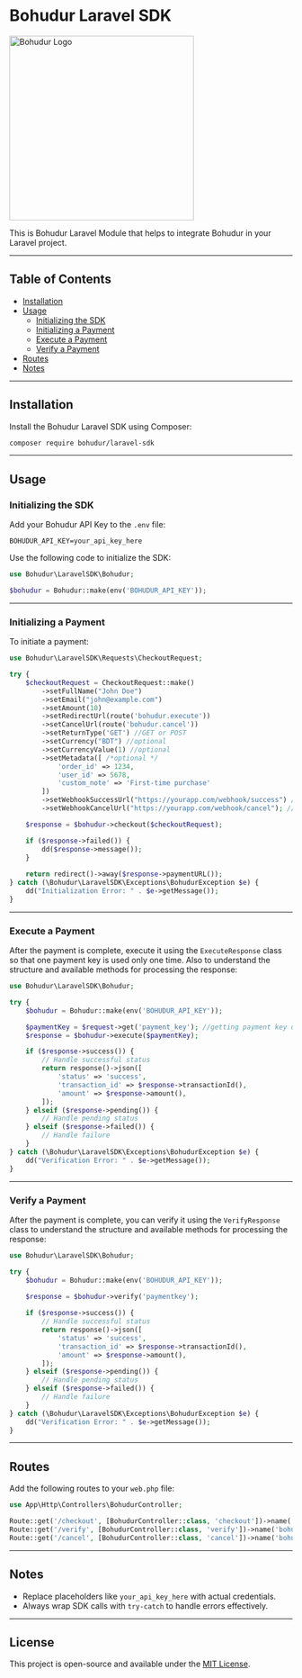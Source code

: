 # Bohudur Laravel SDK

<img src="https://bohudur.one/bohudurlogo.png" alt="Bohudur Logo" width="328"/>

This is Bohudur Laravel Module that helps to integrate Bohudur in your Laravel project.

---

## Table of Contents

- [Installation](#installation)
- [Usage](#usage)
  - [Initializing the SDK](#initializing-the-sdk)
  - [Initializing a Payment](#initializing-a-payment)
  - [Execute a Payment](#verify-a-payment)
  - [Verify a Payment](#verify-a-payment)
- [Routes](#routes)
- [Notes](#notes)

---

## Installation

Install the Bohudur Laravel SDK using Composer:

```bash
composer require bohudur/laravel-sdk
```

---

## Usage

### Initializing the SDK

Add your Bohudur API Key to the `.env` file:

```env
BOHUDUR_API_KEY=your_api_key_here
```

Use the following code to initialize the SDK:

```php
use Bohudur\LaravelSDK\Bohudur;

$bohudur = Bohudur::make(env('BOHUDUR_API_KEY'));
```

---

### Initializing a Payment

To initiate a payment:

```php
use Bohudur\LaravelSDK\Requests\CheckoutRequest;

try {
    $checkoutRequest = CheckoutRequest::make()
        ->setFullName("John Doe")
        ->setEmail("john@example.com")
        ->setAmount(10)
        ->setRedirectUrl(route('bohudur.execute'))
        ->setCancelUrl(route('bohudur.cancel'))
        ->setReturnType('GET') //GET or POST
        ->setCurrency("BDT") //optional
        ->setCurrencyValue(1) //optional
        ->setMetadata([ /*optional */
            'order_id' => 1234,
            'user_id' => 5678,
            'custom_note' => 'First-time purchase'
        ])
        ->setWebhookSuccessUrl("https://yourapp.com/webhook/success") //optional
        ->setWebhookCancelUrl("https://yourapp.com/webhook/cancel"); //optional

    $response = $bohudur->checkout($checkoutRequest);

    if ($response->failed()) {
        dd($response->message());
    }
    
    return redirect()->away($response->paymentURL());
} catch (\Bohudur\LaravelSDK\Exceptions\BohudurException $e) {
    dd("Initialization Error: " . $e->getMessage());
}
```
---

### Execute a Payment

After the payment is complete, execute it using the `ExecuteResponse` class so that one payment key is used only one time. Also to understand the structure and available methods for processing the response:

```php
use Bohudur\LaravelSDK\Bohudur;

try {
    $bohudur = Bohudur::make(env('BOHUDUR_API_KEY'));

    $paymentKey = $request->get('payment_key'); //getting payment key using get method
    $response = $bohudur->execute($paymentKey);

    if ($response->success()) {
        // Handle successful status
        return response()->json([
            'status' => 'success',
            'transaction_id' => $response->transactionId(),
            'amount' => $response->amount(),
        ]);
    } elseif ($response->pending()) {
        // Handle pending status
    } elseif ($response->failed()) {
        // Handle failure
    }
} catch (\Bohudur\LaravelSDK\Exceptions\BohudurException $e) {
    dd("Verification Error: " . $e->getMessage());
}
```

---

### Verify a Payment

After the payment is complete, you can verify it using the `VerifyResponse` class to understand the structure and available methods for processing the response:

```php
use Bohudur\LaravelSDK\Bohudur;

try {
    $bohudur = Bohudur::make(env('BOHUDUR_API_KEY'));
  
    $response = $bohudur->verify('paymentkey');

    if ($response->success()) {
        // Handle successful status
        return response()->json([
            'status' => 'success',
            'transaction_id' => $response->transactionId(),
            'amount' => $response->amount(),
        ]);
    } elseif ($response->pending()) {
        // Handle pending status
    } elseif ($response->failed()) {
        // Handle failure
    }
} catch (\Bohudur\LaravelSDK\Exceptions\BohudurException $e) {
    dd("Verification Error: " . $e->getMessage());
}
```

---

## Routes

Add the following routes to your `web.php` file:

```php
use App\Http\Controllers\BohudurController;

Route::get('/checkout', [BohudurController::class, 'checkout'])->name('bohudur.checkout');
Route::get('/verify', [BohudurController::class, 'verify'])->name('bohudur.verify');
Route::get('/cancel', [BohudurController::class, 'cancel'])->name('bohudur.cancel');
```

---

## Notes

- Replace placeholders like `your_api_key_here` with actual credentials.
- Always wrap SDK calls with `try-catch` to handle errors effectively.

---

## License

This project is open-source and available under the [MIT License](https://opensource.org/licenses/MIT).
